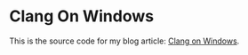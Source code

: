 # Clang On Windows

This is the source code for my blog article: [Clang on Windows](https://arvid.io/2017/08/04/using-clang-on-windows/).


